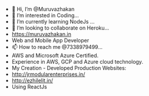 - 👋 Hi, I’m @Muruvazhakan
- 👀 I’m interested in Coding...
- 🌱 I’m currently learning NodeJs ...
- 💞️ I’m looking to collaborate on Heroku...
- https://muruvazhakan.in
- Web and Mobile App Developer
- 📫 How to reach me @7338979499...
- AWS and Microsoft Azure Certified.
- Experience in AWS, GCP and Azure cloud technology.
- My Creation - Developed Production Websites: 
- http://jrmodularenterprises.in/
- http://ezhilelit.in/
- Using ReactJs
<!---
Muruvazhakan/Muruvazhakan is a ✨ special ✨ repository because its `README.md` (this file) appears on your GitHub profile.
You can click the Preview link to take a look at your changes.
--->
